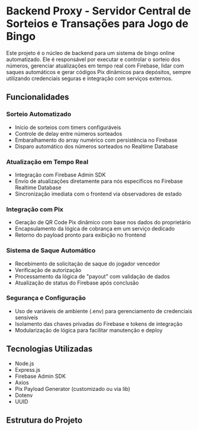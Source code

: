 # Backend Proxy - Servidor Central de Sorteios e Transações para Jogo de Bingo

Este projeto é o núcleo de backend para um sistema de bingo online automatizado. Ele é responsável por executar e controlar o sorteio dos números, gerenciar atualizações em tempo real com Firebase, lidar com saques automáticos e gerar códigos Pix dinâmicos para depósitos, sempre utilizando credenciais seguras e integração com serviços externos.

## Funcionalidades

### Sorteio Automatizado
- Início de sorteios com timers configuráveis
- Controle de delay entre números sorteados
- Embaralhamento do array numérico com persistência no Firebase
- Disparo automático dos números sorteados no Realtime Database

### Atualização em Tempo Real
- Integração com Firebase Admin SDK
- Envio de atualizações diretamente para nós específicos no Firebase Realtime Database
- Sincronização imediata com o frontend via observadores de estado

### Integração com Pix
- Geração de QR Code Pix dinâmico com base nos dados do proprietário
- Encapsulamento da lógica de cobrança em um serviço dedicado
- Retorno do payload pronto para exibição no frontend

### Sistema de Saque Automático
- Recebimento de solicitação de saque do jogador vencedor
- Verificação de autorização
- Processamento da lógica de "payout" com validação de dados
- Atualização de status do Firebase após conclusão

### Segurança e Configuração
- Uso de variáveis de ambiente (.env) para gerenciamento de credenciais sensíveis
- Isolamento das chaves privadas do Firebase e tokens de integração
- Modularização de lógica para facilitar manutenção e deploy

## Tecnologias Utilizadas

- Node.js
- Express.js
- Firebase Admin SDK
- Axios
- Pix Payload Generator (customizado ou via lib)
- Dotenv
- UUID

## Estrutura do Projeto

